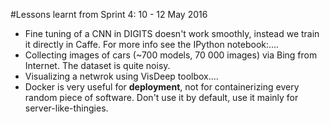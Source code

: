 #Lessons learnt from Sprint 4: 10 - 12 May 2016

* Fine tuning of a CNN in DIGITS doesn't work smoothly, instead we train it directly in Caffe. For more info see the IPython notebook:....
* Collecting images of cars (~700 models, 70 000 images) via Bing from Internet. The dataset is quite noisy.
* Visualizing a netwrok using VisDeep toolbox....
* Docker is very useful for **deployment**, not for containerizing every random piece of software. Don't use it by default, use it mainly for server-like-thingies.
